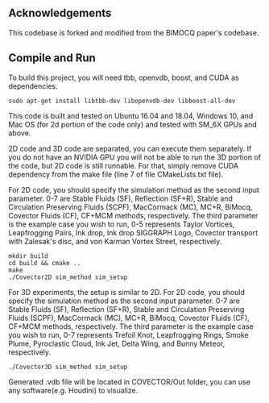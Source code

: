 ## Acknowledgements
This codebase is forked and modified from the BIMOCQ paper's codebase.

## Compile and Run
To build this project, you will need tbb, openvdb, boost, and CUDA as dependencies.
```
sudo apt-get install libtbb-dev libopenvdb-dev libboost-all-dev
```
This code is built and tested on Ubuntu 16.04 and 18.04, Windows 10, and Mac OS (for 2d portion of the code only) and tested with SM_6X GPUs and above.

2D code and 3D code are separated, you can execute them separately. 
If you do not have an NVIDIA GPU you will not be able to run the 3D portion of the code, but 2D code is still runnable.
For that, simply remove CUDA dependency from the make file (line 7 of file CMakeLists.txt file).

For 2D code, you should specify the simulation method as the second input parameter. 0-7 are Stable Fluids (SF), Reflection (SF+R), Stable and Circulation Preserving Fluids (SCPF), MacCormack (MC), MC+R, BiMocq, Covector Fluids (CF), CF+MCM methods, respectively.
The third parameter is the example case you wish to run, 0-5 represents Taylor Vortices, Leapfrogging Pairs, Ink drop, Ink drop SIGGRAPH Logo, Covector transport with Zalesak's disc, and von Karman Vortex Street, respectively.
```
mkdir build
cd build && cmake ..
make
./Covector2D sim_method sim_setup
```
For 3D experiments, the setup is similar to 2D.
For 2D code, you should specify the simulation method as the second input parameter. 0-7 are Stable Fluids (SF), Reflection (SF+R), Stable and Circulation Preserving Fluids (SCPF), MacCormack (MC), MC+R, BiMocq, Covector Fluids (CF), CF+MCM methods, respectively.
The third parameter is the example case you wish to run, 0-7 represents Trefoil Knot, Leapfrogging Rings, Smoke Plume, Pyroclastic Cloud, Ink Jet, Delta Wing, and Bunny Meteor, respectively.
```
./Covector3D sim_method sim_setup
```
Generated .vdb file will be located in COVECTOR/Out folder, you can use any software(e.g. Houdini) to visualize.
